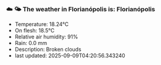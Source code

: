 ### ☁️ 🌤️  The weather in Florianópolis is: Florianópolis

- Temperature: 18.24°C
- On flesh: 18.5°C
- Relative air humidity: 91%
- Rain: 0.0 mm
- Description: Broken clouds
- last updated: 2025-09-09T04:20:56.343240
